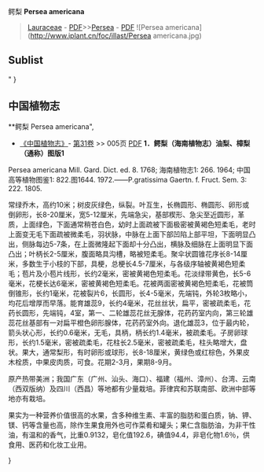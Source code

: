 鳄梨 **Persea americana**

> [Lauraceae](http://www.iplant.cn/info/Lauraceae?t=foc) - [PDF](http://www.iplant.cn/foc/pdf/Lauraceae.pdf)>>[Persea](http://www.iplant.cn/info/Persea?t=foc) - [PDF](http://www.iplant.cn/foc/pdf/Persea.pdf)
![Persea americana](http://www.iplant.cn/foc/illast/Persea americana.jpg)


## Sublist
"
}
## 中国植物志

**鳄梨 Persea americana",


* [《中国植物志》](http://www.iplant.cn/frps)- [第31卷](http://www.iplant.cn/frps/vol/31) >> 005页 [PDF](http://www.iplant.cn/frps/pdf/31/005.PDF)
**1．鳄梨（海南植物志）油梨、樟梨（通称）图版1**

Persea americana Mill. Gard. Dict. ed. 8. 1768; 海南植物志1: 266. 1964; 中国高等植物图鉴1: 822.图1644. 1972.——P.gratissima Gaertn. f. Fruct. Sem. 3: 222. 1805.

常绿乔木，高约10米；树皮灰绿色，纵裂。叶互生，长椭圆形、椭圆形、卵形或倒卵形，长8-20厘米，宽5-12厘米，先端急尖，基部楔形、急尖至近圆形，革质，上面绿色，下面通常稍苍白色，幼时上面疏被下面极密被黄褐色短柔毛，老时上面变无毛下面疏被微柔毛，羽状脉，中脉在上面下部凹陷上部平坦，下面明显凸出，侧脉每边5-7条，在上面微隆起下面却十分凸出，横脉及细脉在上面明显下面凸出；叶柄长2-5厘米，腹面略具沟槽，略被短柔毛。聚伞状圆锥花序长8-14厘米，多数生于小枝的下部，具梗，总梗长4.5-7厘米，与各级序轴被黄褐色短柔毛；苞片及小苞片线形，长约2毫米，密被黄褐色短柔毛。花淡绿带黄色，长5-6毫米，花梗长达6毫米，密被黄褐色短柔毛。花被两面密被黄褐色短柔毛，花被筒倒锥形，长约1毫米，花被裂片6，长圆形，长4-5毫米，先端钝，外轮3枚略小，均花后增厚而早落。能育雄蕊9，长约4毫米，花丝丝状，扁平，密被疏柔毛，花药长圆形，先端钝，4室，第一、二轮雄蕊花丝无腺体，花药药室内向，第三轮雄蕊花丝基部有一对扁平橙色卵形腺体，花药药室外向。退化雄蕊3，位于最内轮，箭头状心形，长约0.6毫米，无毛，具柄，柄长约1.4毫米，被疏柔毛。子房卵球形，长约1.5毫米，密被疏柔毛，花柱长2.5毫米，密被疏柔毛，柱头略增大，盘状。果大，通常梨形，有时卵形或球形，长8-18厘米，黄绿色或红棕色，外果皮木栓质，中果皮肉质，可食。花期2-3月，果期8-9月。

原产热带美洲；我国广东（广州、汕头、海口）、福建（福州、漳州）、台湾、云南（西双版纳）及四川（西昌）等地都有少量栽培。菲律宾和苏联南部、欧洲中部等地亦有栽培。

果实为一种营养价值很高的水果，含多种维生素、丰富的脂肪和蛋白质，钠、钾、镁、钙等含量也高，除作生果食用外也可作菜肴和罐头；果仁含脂肪油，为非干性油，有温和的香气，比重0.9132，皂化值192.6，碘值94.4，非皂化物1.6％，供食用、医药和化妆工业用。

}